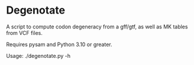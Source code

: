 # Degenotate

A script to compute codon degeneracy from a gff/gtf, as well as MK tables from VCF files.

Requires pysam and Python 3.10 or greater.

Usage: ./degenotate.py -h
